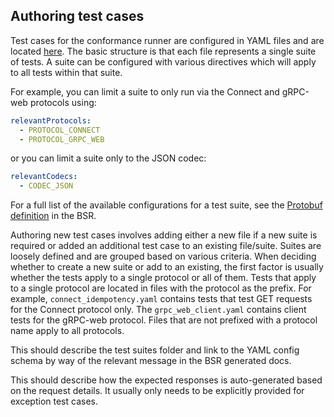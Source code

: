 ## Authoring test cases

Test cases for the conformance runner are configured in YAML files and are located [here](testsuites). The basic structure is 
that each file represents a single suite of tests. A suite can be configured with various directives which will apply to all
tests within that suite.

For example, you can limit a suite to only run via the Connect and gRPC-web protocols using:

```yaml
relevantProtocols:
  - PROTOCOL_CONNECT
  - PROTOCOL_GRPC_WEB
```

or you can limit a suite only to the JSON codec:

```yaml
relevantCodecs:
  - CODEC_JSON
```

For a full list of the available configurations for a test suite, see the [Protobuf definition](suite-proto) in the BSR.

Authoring new test cases involves adding either a new file if a new suite is required or added an additional test case to an 
existing file/suite. Suites are loosely defined and are grouped based on various criteria. When deciding whether to create a new
suite or add to an existing, the first factor is usually whether the tests apply to a single protocol or all of them. Tests that apply
to a single protocol are located in files with the protocol as the prefix. For example, `connect_idempotency.yaml` contains tests that
test GET requests for the Connect protocol only. The `grpc_web_client.yaml` contains client tests for the gRPC-web protocol. Files that
are not prefixed with a protocol name apply to all protocols.


This should describe the test suites folder and link to the YAML config schema by way of the relevant message in the BSR generated docs.

This should describe how the expected responses is auto-generated based on the request details. It usually only needs to be explicitly provided for exception test cases.

[testsuites]: https://github.com/connectrpc/conformance/blob/main/internal/app/connectconformance/testsuites/data
[suite-proto]: https://buf.build/connectrpc/conformance/file/main:connectrpc/conformance/v1/suite.proto
